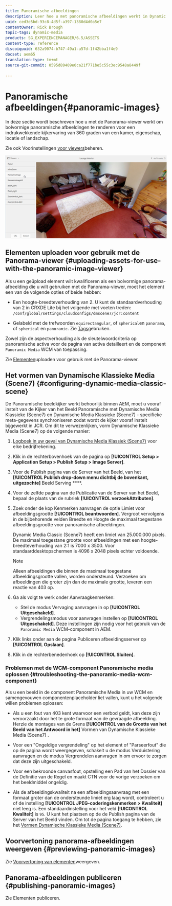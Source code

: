 ```yaml
---
title: Panoramische afbeeldingen
description: Leer hoe u met panoramische afbeeldingen werkt in Dynamic Media.
uuid: ced3e5bd-93c8-4d5f-a397-1380d4d0a5e7
contentOwner: Rick Brough
topic-tags: dynamic-media
products: SG_EXPERIENCEMANAGER/6.5/ASSETS
content-type: reference
discoiquuid: 632a9074-b747-49a1-a57d-1f42bba1f4e9
docset: aem65
translation-type: tm+mt
source-git-commit: 0595d89409e0ca21f771be5c55c3ec9548a8449f

---
```



# Panoramische afbeeldingen{#panoramic-images}

In deze sectie wordt beschreven hoe u met de Panorama-viewer werkt om bolvormige panoramische afbeeldingen te renderen voor een indrukwekkende kijkervaring van 360 graden van een kamer, eigenschap, locatie of landschap.

Zie ook Voorinstellingen [voor viewers](/help/assets/managing-viewer-presets.md)beheren.

![panoramic-image2](assets/panoramic-image2.png)

## Elementen uploaden voor gebruik met de Panorama-viewer {#uploading-assets-for-use-with-the-panoramic-image-viewer}

Als u een geüpload element wilt kwalificeren als een bolvormige panorama-afbeelding die u wilt gebruiken met de Panorama-viewer, moet het element een van de volgende opties of beide hebben:

* Een hoogte-breedteverhouding van 2.
U kunt de standaardverhouding van 2 in CRXDE Lite bij het volgende met voeten treden:
   `/conf/global/settings/cloudconfigs/dmscene7/jcr:content`

* Gelabeld met de trefwoorden `equirectangular`, of `spherical`en `panorama`, of `spherical` en `panoramic`. Zie [Tags](/help/sites-authoring/tags.md)gebruiken.

Zowel zijn de aspectverhouding als de sleutelwoordcriteria op panoramische activa voor de pagina van activa detailleert en de component `Panoramic Media` WCM van toepassing.

Zie [Elementen](/help/assets/managing-assets-touch-ui.md#uploading-assets)uploaden voor gebruik met de Panorama-viewer.

## Het vormen van Dynamische Klassieke Media (Scene7) {#configuring-dynamic-media-classic-scene}

De Panoramische beeldkijker werkt behoorlijk binnen AEM, moet u vooraf instelt van de Kijker van het Beeld Panoramische met Dynamische Media Klassieke (Scene7) en Dynamische Media Klassieke (Scene7) - specifieke meta-gegevens synchroniseren zodat wordt de kijker vooraf instelt bijgewerkt in JCR. Om dit te verwezenlijken, vorm Dynamische Klassieke Media (Scene7) op de volgende manier:

1. [Logboek in uw geval van Dynamische Media Klassiek (Scene7)](https://www.adobe.com/marketing-cloud/experience-manager/scene7-login.html) voor elke bedrijfrekening.

1. Klik in de rechterbovenhoek van de pagina op **[!UICONTROL Setup > Application Setup > Publish Setup > Image Server]**.
1. Voor de Publish pagina van de Server van het Beeld, van het **[!UICONTROL Publish drop-down menu dichtbij de bovenkant, uitgezochte]** Beeld Serving ****.

1. Voor de zelfde pagina van de Publicatie van de Server van het Beeld, bepaal de plaats van de rubriek **[!UICONTROL verzoekAttributen]**.
1. Zoek onder de kop Kenmerken aanvragen de optie Limiet voor afbeeldingsgrootte **[!UICONTROL beantwoorden]**. Vergroot vervolgens in de bijbehorende velden Breedte en Hoogte de maximaal toegestane afbeeldingsgrootte voor panoramische afbeeldingen.

   Dynamic Media Classic (Scene7) heeft een limiet van 25.000.000 pixels. De maximaal toegestane grootte voor afbeeldingen met een hoogte-breedteverhouding van 2:1 is 7000 x 3500. Voor standaarddesktopschermen is 4096 x 2048 pixels echter voldoende.

   >[!NOTE]
   >
   >Alleen afbeeldingen die binnen de maximaal toegestane afbeeldingsgrootte vallen, worden ondersteund. Verzoeken om afbeeldingen die groter zijn dan de maximale grootte, leveren een reactie van 403 op.

1. Ga als volgt te werk onder Aanvraagkenmerken:

   * Stel de modus Vervaging aanvragen in op **[!UICONTROL Uitgeschakeld]**.
   * Vergrendelingsmodus voor aanvragen instellen op **[!UICONTROL Uitgeschakeld]**.
   Deze instellingen zijn nodig voor het gebruik van de `Panoramic Media` WCM-component in AEM.

1. Klik links onder aan de pagina Publiceren afbeeldingsserver op **[!UICONTROL Opslaan]**.

1. Klik in de rechterbenedenhoek op **[!UICONTROL Sluiten]**.

### Problemen met de WCM-component Panoramische media oplossen {#troubleshooting-the-panoramic-media-wcm-component}

Als u een beeld in de component Panoramische Media in uw WCM en samengevouwen componentenplaceholder liet vallen, kunt u het volgende willen problemen oplossen:

* Als u een fout van 403 kent waarvoor een verbod geldt, kan deze zijn veroorzaakt door het te grote formaat van de gevraagde afbeelding. Herzie de montages van de Grens **[!UICONTROL van de Grootte van het Beeld van het Antwoord in het]** Vormen van Dynamische Klassieke Media (Scene7) [](/help/assets/panoramic-images.md#configuring%20dynamic%20media%20classic%20(scene7)).

* Voor een &quot;Ongeldige vergrendeling&quot; op het element of &quot;Parseerfout&quot; die op de pagina wordt weergegeven, schakelt u de modus Verduistering aanvragen en de modus Vergrendelen aanvragen in om ervoor te zorgen dat deze zijn uitgeschakeld.
* Voor een bekroonde canvasfout, opstelling een Pad van het Dossier van de Definitie van de Regel en maakt CTN voor de vorige verzoeken om het beeldmiddel ongeldig.
* Als de afbeeldingskwaliteit na een afbeeldingsaanvraag met een formaat groter dan de ondersteunde limiet erg laag wordt, controleert u of de instelling **[!UICONTROL JPEG-coderingskenmerken > Kwaliteit]** niet leeg is. Een standaardinstelling voor het veld **[!UICONTROL Kwaliteit]** is `95`. U kunt het plaatsen op de de Publish pagina van de Server van het Beeld vinden. Om tot de pagina toegang te hebben, zie het [Vormen Dynamische Klassieke Media (Scene7)](/help/assets/panoramic-images.md#configuring%20dynamic%20media%20classic%20(scene7)).

## Voorvertoning panorama-afbeeldingen weergeven {#previewing-panoramic-images}

Zie [Voorvertoning van elementen](/help/assets/previewing-assets.md)weergeven.

## Panorama-afbeeldingen publiceren {#publishing-panoramic-images}

Zie Elementen [](/help/assets/publishing-dynamicmedia-assets.md)publiceren.
